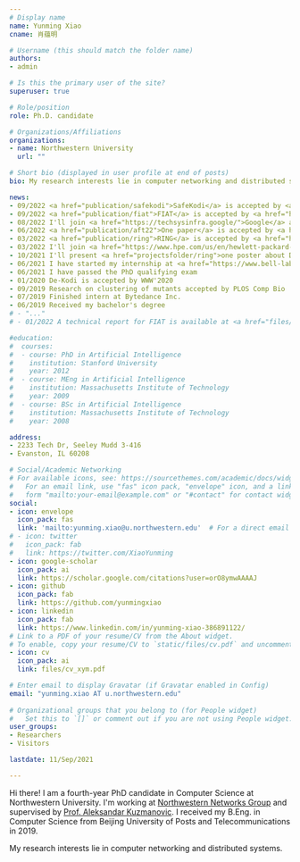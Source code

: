 ```yaml
---
# Display name
name: Yunming Xiao
cname: 肖蕴明

# Username (this should match the folder name)
authors:
- admin

# Is this the primary user of the site?
superuser: true

# Role/position
role: Ph.D. candidate

# Organizations/Affiliations
organizations:
- name: Northwestern University
  url: ""

# Short bio (displayed in user profile at end of posts)
bio: My research interests lie in computer networking and distributed systems.

news:
- 09/2022 <a href="publication/safekodi">SafeKodi</a> is accepted by <a href="https://dl.acm.org/journal/tweb">TWEB</a>!
- 09/2022 <a href="publication/fiat">FIAT</a> is accepted by <a href="https://conferences2.sigcomm.org/co-next/2022/#!/home">CoNEXT'22</a>!
- 08/2022 I'll join <a href="https://techsysinfra.google/">Google</a> as a Software Engineering Intern this fall!
- 06/2022 <a href="publication/aft22">One paper</a> is accepted by <a href="https://aft.acm.org/aft22/index.html">AFT'22</a>!
- 03/2022 <a href="publication/ring">RING</a> is accepted by <a href="https://www.sigmetrics.org/sigmetrics2022/">SIGMETRICS'22</a>!
- 03/2022 I'll join <a href="https://www.hpe.com/us/en/hewlett-packard-labs.html">Hewlett Packard Labs</a> as a Research Associate Intern this summer!
- 10/2021 I'll present <a href="projectsfolder/ring">one poster about DVPN</a> at IMC'21, and <a href="projectsfolder/fiat">one poster about IoT security</a> at CoNEXT'21
- 06/2021 I have started my internship at <a href="https://www.bell-labs.com/">Nokia Bell Labs</a>!
- 06/2021 I have passed the PhD qualifying exam
- 01/2020 De-Kodi is accepted by WWW'2020
- 09/2019 Research on clustering of mutants accepted by PLOS Comp Bio
- 07/2019 Finished intern at Bytedance Inc.
- 06/2019 Received my bachelor's degree
# - "..."
# - 01/2022 A technical report for FIAT is available at <a href="files/frictionless.pdf">here</a>

#education:
#  courses:
#  - course: PhD in Artificial Intelligence
#    institution: Stanford University
#    year: 2012
#  - course: MEng in Artificial Intelligence
#    institution: Massachusetts Institute of Technology
#    year: 2009
#  - course: BSc in Artificial Intelligence
#    institution: Massachusetts Institute of Technology
#    year: 2008

address: 
- 2233 Tech Dr, Seeley Mudd 3-416
- Evanston, IL 60208

# Social/Academic Networking
# For available icons, see: https://sourcethemes.com/academic/docs/widgets/#icons
#   For an email link, use "fas" icon pack, "envelope" icon, and a link in the
#   form "mailto:your-email@example.com" or "#contact" for contact widget.
social:
- icon: envelope
  icon_pack: fas
  link: 'mailto:yunming.xiao@u.northwestern.edu'  # For a direct email link, use "mailto:test@example.org".
# - icon: twitter
#   icon_pack: fab
#   link: https://twitter.com/XiaoYunming
- icon: google-scholar
  icon_pack: ai
  link: https://scholar.google.com/citations?user=orO8ymwAAAAJ
- icon: github
  icon_pack: fab
  link: https://github.com/yunmingxiao
- icon: linkedin
  icon_pack: fab
  link: https://www.linkedin.com/in/yunming-xiao-386891122/
# Link to a PDF of your resume/CV from the About widget.
# To enable, copy your resume/CV to `static/files/cv.pdf` and uncomment the lines below.  
- icon: cv
  icon_pack: ai
  link: files/cv_xym.pdf

# Enter email to display Gravatar (if Gravatar enabled in Config)
email: "yunming.xiao AT u.northwestern.edu"
  
# Organizational groups that you belong to (for People widget)
#   Set this to `[]` or comment out if you are not using People widget.  
user_groups:
- Researchers
- Visitors

lastdate: 11/Sep/2021

---
```


Hi there! I am a fourth-year PhD candidate in Computer Science at Northwestern University. I'm working at <a href="http://networks.cs.northwestern.edu/">Northwestern Networks Group</a> and supervised by <a href="http://networks.cs.northwestern.edu/website/index-a.html">Prof. Aleksandar Kuzmanovic</a>. I received my B.Eng. in Computer Science from Beijing University of Posts and Telecommunications in 2019. 

My research interests lie in computer networking and distributed systems. 